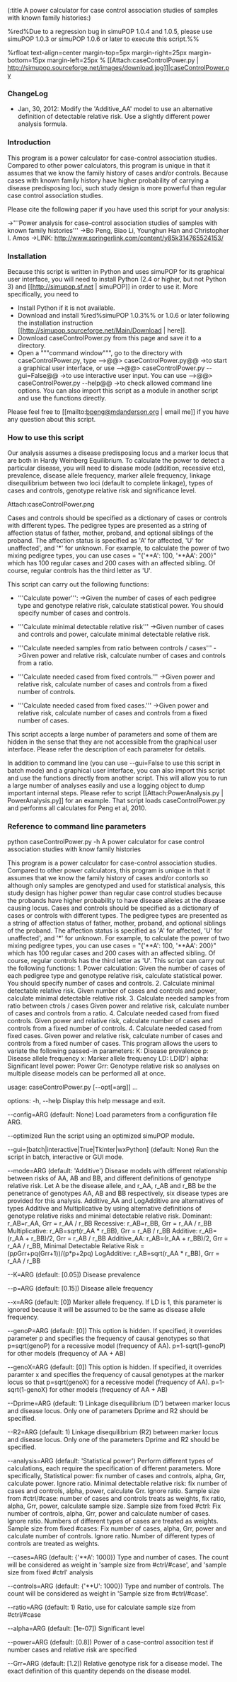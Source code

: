 (:title A power calculator for case control association studies of samples with  known family histories:)

%red%Due to a regression bug in simuPOP 1.0.4 and 1.0.5, please use simuPOP 1.0.3 or simuPOP 1.0.6 or later to execute this script.%%

%rfloat text-align=center margin-top=5px margin-right=25px margin-bottom=15px margin-left=25px % [[Attach:caseControlPower.py | http://simupop.sourceforge.net/images/download.jpg]]|caseControlPower.py

### ChangeLog

* Jan, 30, 2012: Modify the 'Additive_AA' model to use an alternative definition of detectable relative risk. Use a slightly different power analysis formula.


### Introduction
This program is a power calculator for case-control association studies. Compared
to other power calculators, this program is unique in that it assumes that we
know the family history of cases and/or controls. Because cases with known family
history have higher probability of carrying a disease predisposing loci, such
study design is more powerful than regular case control association studies.

Please cite the following paper if you have used this script for your analysis:

->'''Power analysis for case–control association studies of samples with known family histories'''
->Bo Peng, Biao Li, Younghun Han and Christopher I. Amos
->LINK: http://www.springerlink.com/content/y85k314765524153/

### Installation

Because this script is written in Python and uses simuPOP for its graphical user interface, you will need to install Python (2.4 or higher, but not Python 3) and [[http://simupop.sf.net | simuPOP]] in order to use it. More specifically, you need to 

* Install Python if it is not available.
* Download and install %red%simuPOP 1.0.3%% or 1.0.6 or later following the installation instruction [[http://simupop.sourceforge.net/Main/Download | here]].
* Download caseControlPower.py from this page and save it to a directory.
* Open a """command window""", go to the directory with caseControlPower.py, type
-->@@> caseControlPower.py@@
->to start a graphical user interface, or use
-->@@> caseControlPower.py --gui=False@@
->to use interactive user input. You can use
-->@@> caseControlPower.py --help@@
->to check allowed command line options. You can also import this script as a module in another script and use the functions directly.

Please feel free to [[mailto:bpeng@mdanderson.org | email me]] if you have any question about this script.

### How to use this script
Our analysis assumes a disease predisposing locus and a marker locus that are
both in Hardy Weinberg Equilibrium. To calculate the power to detect a 
particular disease, you will need to disease mode (addition, recessive etc),
prevalence, disease allele frequency, marker allele frequency, linkage
disequilibrium between two loci (default to complete linkage), types of
cases and controls, genotype relative risk and significance level.

Attach:caseControlPower.png

Cases and controls should be specified as a dictionary of cases or controls with
different types. The pedigree types are  presented as a string of affection status
of father, mother, proband, and optional siblings of the proband. The affection
status is specified as 'A' for affected, 'U' for unaffected', and '*' for unknown.
For example, to calculate the power of two mixing pedigree types, you can use 
  cases = "{'**A': 100, '**AA': 200}"
which has 100 regular cases and 200 cases with an affected sibling. Of course, 
regular controls has the third letter as 'U'.

This script can carry out the following functions:

* '''Calculate power''':
->Given the number of cases of each pedigree type and genotype relative risk, calculate statistical power. You should specify number of cases and controls.

* '''Calculate minimal detectable relative risk'''
->Given number of cases and controls and power, calculate minimal detectable relative risk.

* '''Calculate needed samples from ratio between controls / cases'''
->Given power and relative risk, calculate number of cases and controls from a ratio.

* '''Calculate needed cased from fixed controls.'''
->Given power and relative risk, calculate number of cases and controls from a fixed number of controls.

* '''Calculate needed cased from fixed cases.'''
->Given power and relative risk, calculate number of cases and controls from a fixed number of cases.

This script accepts a large number of parameters and some of them are
hidden in the sense that they are not accessible from the graphical user
interface. Please refer the description of each parameter for details.

In addition to command line (you can use --gui=False to use this script in batch
mode) and a graphical user interface, you can also import this script and use 
the functions directly from another script. This will allow you to run a large
number of analyses easily and use a logging object to dump important internal
steps. Please refer to script [[Attach:PowerAnalysis.py | PowerAnalysis.py]] for an example. That script
loads caseControlPower.py and performs all calculates for Peng et al, 2010.

### Reference to command line parameters

python caseControlPower.py -h
A power calculator for case control association studies with know family
histories

This program is a power calculator for case-control association studies.
Compared to other power calculators, this program is unique in that it assumes
that we know the family history of cases and/or contorls so although only
samples are genotyped and used for statistical analysis, this study design has
higher power than regular case control studies because the probands have higher
probability to have disease alleles at the disease causing locus.  Cases and
controls should be specified as a dictionary of cases or controls with different
types. The pedigree types are presented as a string of affection status of
father, mother, proband, and optional siblings of the proband. The affection
status is specified as 'A' for affected, 'U' for unaffected', and '*' for
unknown. For example, to calculate the power of two mixing pedigree types, you
can use cases = "{'**A': 100, '**AA': 200}" which has 100 regular cases and 200
cases with an affected sibling. Of course, regular controls has the third letter
as 'U'.  This script can carry out the following functions:  1. Power
calculation: Given the number of cases of each pedigree type and genotype
relative risk, calculate statistical power. You should specify number of cases
and controls.  2. Calculate minimal detectable relative risk. Given number of
cases and controls and power, calculate minimal detectable relative risk.  3.
Calculate needed samples from ratio between ctrols / cases Given power and
relative risk, calculate number of cases and controls from a ratio.  4.
Calculate needed cased from fixed controls. Given power and relative risk,
calculate number of cases and controls from a fixed number of controls.  4.
Calculate needed cased from fixed cases. Given power and relative risk,
calculate number of cases and controls from a fixed number of cases.  This
program allows the users to variate the following passed-in parameters:  K:
Disease prevalence p: Disease allele frequency x: Marker allele frequency LD:
LD(D') alpha: Significant level power: Power Grr: Genotype relative risk  so
analyses on multiple disease models can be performed all at once.

usage: caseControlPower.py [--opt[=arg]] ...

options:
  -h, --help
        Display this help message and exit.

  --config=ARG (default: None)
        Load parameters from a configuration file ARG.

  --optimized
        Run the script using an optimized simuPOP module.

  --gui=[batch|interactive|True|Tkinter|wxPython] (default: None)
        Run the script in batch, interactive or GUI mode.

  --mode=ARG  (default: 'Additive')
        Disease models with different relationship between risks of AA, AB and
        BB, and different definitions of genotype relative risk. Let A be the
        disease allele, and r_AA, r_AB and r_BB be the penetrance of genotypes
        AA, AB and BB respectively, six disease types are provided for this
        analysis. Additive_AA and LogAdditive are alternatives of types Additive
        and Multiplicative by using alternative definitions of genotype relative
        risks and minimal detectable relative risk.
          Dominant:  r_AB=r_AA, Grr = r_AA / r_BB
          Recessive: r_AB=r_BB, Grr = r_AA / r_BB
          Multiplicative: r_AB=sqrt(r_AA * r_BB), Grr = r_AB / r_BB
          Additive:  r_AB=(r_AA + r_BB)/2, Grr = r_AB / r_BB
          Additive_AA: r_AB=(r_AA + r_BB)/2, Grr = r_AA / r_BB, Minimal
        Detectable Relative Risk = (p*p*Grr+pq(Grr+1))/(p*p+2pq)
          LogAdditive: r_AB=sqrt(r_AA * r_BB), Grr = r_AA / r_BB

  --K=ARG  (default: [0.05])
        Disease prevalence

  --p=ARG  (default: [0.15])
        Disease allele frequency

  --x=ARG  (default: [0])
        Marker allele frequency. If LD is 1, this parameter is ignored because
        it will be assumed to be the same as disease allele frequency.

  --genoP=ARG  (default: [0])
        This option is hidden. If specified, it overrides parameter p and
        specifies the frequency of causal genotypes so that
          p=sqrt(genoP) for a recessive model (frequency of AA).
          p=1-sqrt(1-genoP) for other models (frequency of AA + AB)

  --genoX=ARG  (default: [0])
        This option is hidden. If specified, it overrides paramter x and
        specifies the frequency of causal genotypes at the marker locus so that
          p=sqrt(genoX) for a recessive model (frequency of AA).
          p=1-sqrt(1-genoX) for other models (frequency of AA + AB)

  --Dprime=ARG  (default: 1)
        Linkage disequilibrium (D') between marker locus and disease locus. Only
        one of parameters Dprime and R2 should be specified.

  --R2=ARG  (default: 1)
        Linkage disequilibrium (R2) between marker locus and disease locus. Only
        one of the parameters Dprime and R2 should be specified.

  --analysis=ARG  (default: 'Statistical power')
        Perform different types of calculations, each require the specification
        of different parameters. More specifically,
        Statistical power: fix number of cases and controls, alpha, Grr,
        calculate power. Ignore ratio.
        Minimal detectable relative risk: fix number of cases and controls,
        alpha, power, calculate Grr. Ignore ratio.
        Sample size from #ctrl/#case: number of cases and controls treats as
        weights, fix ratio, alpha, Grr, power, calculate sample size.
        Sample size from fixed #ctrl: Fix number of controls, alpha, Grr, power
        and calculate number of cases. Ignore ratio. Numbers of different types
        of cases are treated as weights.
        Sample size from fixed #cases: Fix number of cases, alpha, Grr, power
        and calculate number of controls. Ignore ratio. Number of different
        types of controls are treated as weights.

  --cases=ARG  (default: {'**A': 1000})
        Type and number of cases. The count will be considered as weight in
        'sample size from #ctrl/#case', and 'sample size from fixed #ctrl'
        analysis

  --controls=ARG  (default: {'**U': 1000})
        Type and number of controls. The count will be considered as weight in
        'Sample size from #ctrl/#case'.

  --ratio=ARG  (default: 1)
        Ratio, use for calculate sample size from #ctrl/#case

  --alpha=ARG  (default: [1e-07])
        Significant level

  --power=ARG  (default: [0.8])
        Power of a case-control assocition test if number cases and relative
        risk are specified

  --Grr=ARG  (default: [1.2])
        Relative genotype risk for a disease model. The exact definition of this
        quantity depends on the disease model.
